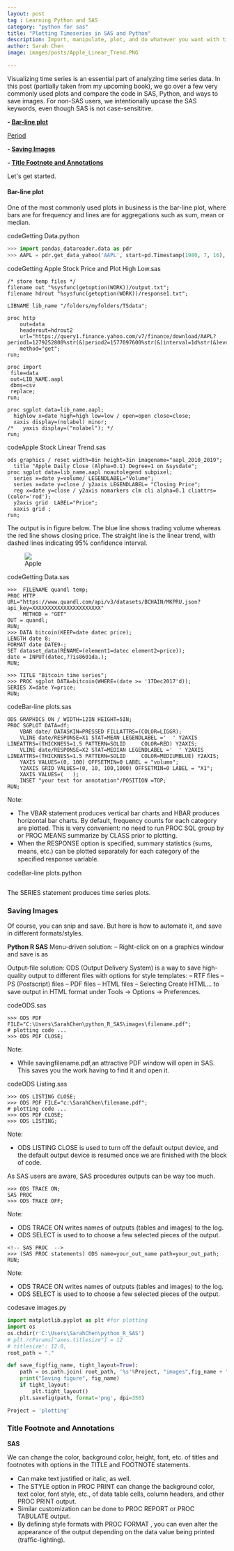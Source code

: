 ```yaml
---
layout: post
tag : Learning Python and SAS
category: "python for sas"
title: "Plotting Timeseries in SAS and Python"
description: Import, manipulate, plot, and do whatever you want with time series and panel data.
author: Sarah Chen
image: images/posts/Apple_Linear_Trend.PNG

---
```


Visualizing time series is an essential part of analyzing time series data.    In this post (partially taken from my upcoming book), we go over a few very commonly used plots and compare the code in SAS, Python, and ways to save images.  For non-SAS users, we intentionally upcase the SAS keywords, even though SAS is not case-sensititve.  

**- [Bar-line plot](#Bar-line-plot)**

[Period](#Period)

**- [Saving Images](#Saving-Images)**

**- [Title Footnote and Annotations](#Enhance-Images)**

Let's get started.

<h4 id="Bar-line-plot">Bar-line plot</h4>

One of the most commonly used plots in business is the bar-line plot, where bars are for frequency and lines are for aggregations such as sum, mean or median. 

<div class="code-head"><span>code</span>Getting Data.python</div>

```python
>>> import pandas_datareader.data as pdr
>>> AAPL = pdr.get_data_yahoo('AAPL', start=pd.Timestamp(1980, 7, 16), end=pd.Timestamp(2019, 11, 10))

```
<div class="code-head"><span>code</span>Getting Apple Stock Price and Plot High Low.sas</div>

```sas
/* store temp files */
filename out "%sysfunc(getoption(WORK))/output.txt";
filename hdrout "%sysfunc(getoption(WORK))/response1.txt";

LIBNAME lib_name "/folders/myfolders/TSdata";

proc http 
    out=data 
    headerout=hdrout2
    url="https://query1.finance.yahoo.com/v7/finance/download/AAPL?period1=1279252800%str(&)period2=1577097600%str(&)interval=1d%str(&)events=history%str(&)crumb=&getCrumb."
    method="get";
run;
 
proc import
 file=data
 out=LIB_NAME.aapl
 dbms=csv
 replace;
run;

proc sgplot data=lib_name.aapl;
  highlow x=date high=high low=low / open=open close=close;
  xaxis display=(nolabel) minor;
/*   yaxis display=("nolabel"); */
run;

```


<div class="code-head"><span>code</span>Apple Stock Linear Trend.sas</div>

```sas
ods graphics / reset width=8in height=3in imagename="aapl_2010_2019";
  title "Apple Daily Close (Alpha=0.1) Degree=1 on &sysdate";
proc sgplot data=lib_name.aapl noautolegend subpixel;
  series x=date y=volume/ LEGENDLABEL="Volume";
  series x=date y=close / y2axis LEGENDLABEL= "Closing Price";
  reg x=date y=close / y2axis nomarkers clm cli alpha=0.1 cliattrs=(color='red'); 
  y2axis grid  LABEL="Price";
  xaxis grid ;
run;
```
The output is in figure below.  The blue line shows trading volume whereas the red line shows closing price.  The straight line is the linear trend, with dashed lines indicating 95% confidence interval. 
<figure>
  <img src="{{ "/images/posts/Apple_Linear_Trend.PNG" | relative_url }}">
  <figcaption>Apple</figcaption>
</figure>

<div class="code-head"><span>code</span>Getting Data.sas</div>

```sas
>>>  FILENAME quandl temp;
PROC HTTP URL="https://www.quandl.com/api/v3/datasets/BCHAIN/MKPRU.json?api_key=XXXXXXXXXXXXXXXXXXXXXX"
     METHOD = "GET"
OUT = quandl;
RUN;
>>> DATA bitcoin(KEEP=date datec price);
LENGTH date 8;
FORMAT date DATE9-;
SET dataset_data(RENAME=(element1=datec element2=price));
date = INPUT(datec,??is8601da.);
RUN;

>>> TITLE "Bitcoin time series";
>>> PROC sgplot DATA=bitcoin(WHERE=(date >= '17Dec2017'd));
SERIES X=date Y=price;
RUN;
```


<div class="code-head"><span>code</span>Bar-line plots.sas</div>

```sas
ODS GRAPHICS ON / WIDTH=12IN HEIGHT=5IN;
PROC SGPLOT DATA=df;
    VBAR date/ DATASKIN=PRESSED FILLATTRS=(COLOR=LIGGR);
    VLINE date/RESPONSE=X1 STAT=MEAN LEGENDLABEL ='  ' Y2AXIS LINEATTRS=(THICKNESS=1.5 PATTERN=SOLID     COLOR=RED) Y2AXIS;
    VLINE date/RESPONSE=X2 STAT=MEDIAN LEGENDLABEL ='  ' Y2AXIS LINEATTRS=(THICKNESS=1.5 PATTERN=SOLID     COLOR=MEDIUMBLUE) Y2AXIS;
    YAXIS VALUES=(0, 100) OFFSETMIN=0 LABEL = "volumn";
    Y2AXIS GRID VALUES=(0, 10, 100,1000) OFFSETMIN=0 LABEL = "X1";
    XAXIS VALUES=(   );
    INSET "your text for annotation"/POSITION =TOP;
RUN;
```

Note:
 - The VBAR statement produces vertical bar charts and HBAR produces horizontal bar charts.   By default, frequency counts for each category are plotted.  This is very convenient: no need to run PROC SQL group by or PROC MEANS summarize by CLASS prior to plotting. 
  - When the <span class='coding'>RESPONSE</span> option is speciﬁed, summary statistics (sums, means, etc.) can be plotted separately for each category of the speciﬁed response variable.

<div class="code-head"><span>code</span>Bar-line plots.python</div>

```python

```

The SERIES statement produces time series plots.

<h3 id="Saving-Images">Saving Images</h3>

Of course, you can snip and save.  But here is how to automate it, and save in different formats/styles. 

**Python R SAS**
Menu-driven solution:
– Right-click on on a graphics window and save is as 

Output-file solution:
ODS (Output Delivery System) is a way to save high-quality output to different ﬁles with options for style templates:
– RTF ﬁles – PS (Postscript) ﬁles – PDF ﬁles – HTML ﬁles
– Selecting Create HTML... to save output in HTML format under Tools -> Options -> Preferences. 

<div class="code-head"><span>code</span>ODS.sas</div>

```sas
>>> ODS PDF FILE="C:\Users\SarahChen\python_R_SAS\images\filename.pdf";
# plotting code ...
>>> ODS PDF CLOSE;
```
Note:
- While savingfilename.pdf,an attractive PDF window will open in SAS.  This saves you the work having to find it and open it. 
<div class="code-head"><span>code</span>ODS Listing.sas</div>

```sas
>>> ODS LISTING CLOSE;
>>> ODS PDF FILE="c:\SarahChen\filename.pdf";
# plotting code ...
>>> ODS PDF CLOSE;
>>> ODS LISTING;
```
Note:
- <span class='coding'>ODS LISTING CLOSE</span> is used to turn off the default output device, and the default output device is resumed once we are finished with the block of code. 



As SAS users are aware, SAS procedures outputs can be way too much. 

```sas
>>> ODS TRACE ON;
SAS PROC 
>>> ODS TRACE OFF;
```
Note:
- <span class='coding'>ODS TRACE ON</span> writes names of outputs (tables and images) to the log. 
- <span class='coding'>ODS SELECT </span> is used to to choose a few selected pieces of the output.

```sas
<!-- SAS PROC  -->
>>> (SAS PROC statements) ODS name=your_out_name path=your_out_path; RUN;
```
Note:
- <span class='coding'>ODS TRACE ON</span> writes names of outputs (tables and images) to the log. 
- <span class='coding'>ODS SELECT </span> is used to to choose a few selected pieces of the output.

<div class="code-head"><span>code</span>save images.py</div>

```python
import matplotlib.pyplot as plt #for plotting
import os
os.chdir(r'C:\Users\SarahChen\python_R_SAS')
# plt.rcParams["axes.titlesize"] = 12
# titlesize': 12.0,  
root_path = "."

def save_fig(fig_name, tight_layout=True):
    path = os.path.join( root_path, '%s'%Project, "images",fig_name + ".png")
    print("Saving figure", fig_name)
    if tight_layout:
        plt.tight_layout()
    plt.savefig(path, format='png', dpi=350)

Project = 'plotting'
```

<h3 id="Enhance-Images">Title Footnote and Annotations</h3>

**SAS**

We can change the color, background color, height, font, etc. of titles and footnotes with options in the <span class='coding'>TITLE</span> and <span class='coding'>FOOTNOTE</span> statements. 
* Can make text justiﬁed or italic, as well. 
* The <span class='coding'>STYLE</span> option in <span class='coding'>PROC PRINT</span> can change the background color, text color, font style, etc., of data table cells, column headers, and other <span class='coding'>PROC PRINT</span> output. 
* Similar customization can be done to <span class='coding'>PROC REPORT</span> or <span class='coding'>PROC TABULATE</span>  output. 
* By deﬁning style formats with <span class='coding'>PROC FORMAT</span> , you can even alter the appearance of the output depending on the data value being printed (trafﬁc-lighting).